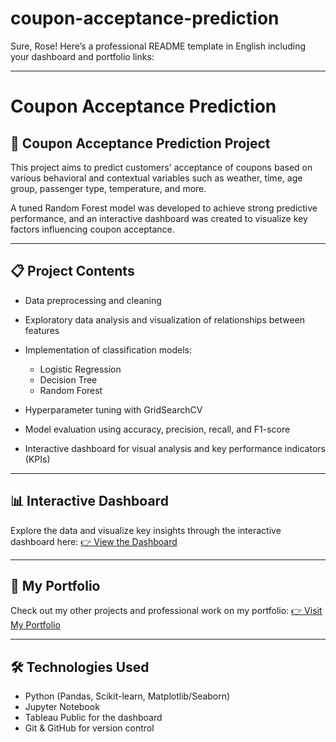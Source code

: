 # coupon-acceptance-prediction

Sure, Rose! Here’s a professional README template in English including your dashboard and portfolio links:

---

# Coupon Acceptance Prediction

## 🚀 Coupon Acceptance Prediction Project

This project aims to predict customers' acceptance of coupons based on various behavioral and contextual variables such as weather, time, age group, passenger type, temperature, and more.

A tuned Random Forest model was developed to achieve strong predictive performance, and an interactive dashboard was created to visualize key factors influencing coupon acceptance.

---

## 📋 Project Contents

* Data preprocessing and cleaning
* Exploratory data analysis and visualization of relationships between features
* Implementation of classification models:

  * Logistic Regression
  * Decision Tree
  * Random Forest
* Hyperparameter tuning with GridSearchCV
* Model evaluation using accuracy, precision, recall, and F1-score
* Interactive dashboard for visual analysis and key performance indicators (KPIs)

---

## 📊 Interactive Dashboard

Explore the data and visualize key insights through the interactive dashboard here:
[👉 View the Dashboard]([https://public.tableau.com/views/Couponacceptanceanalysis/Couponacceptanceanalysis?:language=en-US&:sid=&:redirect=auth&:display_count=n&:origin=viz_share_link](https://public.tableau.com/views/Couponacceptanceanalysis/Couponacceptanceanalysis?:language=en-US&:sid=&:redirect=auth&:display_count=n&:origin=viz_share_link))

---

## 💼 My Portfolio

Check out my other projects and professional work on my portfolio:
[👉 Visit My Portfolio]([https://esmeralda-nguetse-portfolio.netlify.app/](https://esmeralda-nguetse-portfolio.netlify.app/))

---

## 🛠 Technologies Used

* Python (Pandas, Scikit-learn, Matplotlib/Seaborn)
* Jupyter Notebook
* Tableau Public for the dashboard
* Git & GitHub for version control
